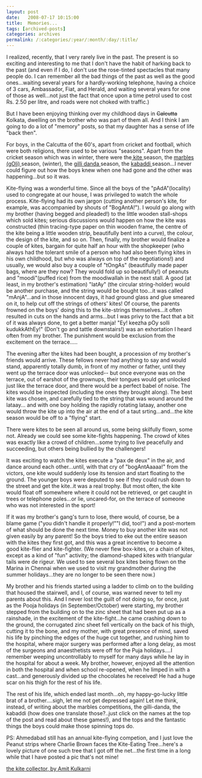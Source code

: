 ```yaml
---
layout: post
date:	2008-07-17 10:15:00
title:  Memories...
tags: [archived-posts]
categories: archives
permalink: /:categories/:year/:month/:day/:title/
---
```

I realized, recently, that I very rarely live in the past. The present is so exciting and interesting to me that I don't have the habit of harking back to the past (and even if I do, I don't use the rose-tinted spectacles that many people do. I can remember all the bad things of the past as well as the good ones...waiting several years for a hardly-working telephone, having a choice of 3 cars, Ambassador, Fiat, and Herald, and waiting several years for one of those as well...not just the fact that once upon a time petrol used to cost Rs. 2.50 per litre, and roads were not choked with traffic.)

But I have been enjoying thinking over my childhood days in <strike> Calcutta </strike> Kolkata, dwelling on the  brother who was part of them all. And I think I am going to do a lot of "memory" posts, so that my daughter has a sense of life "back then".

For boys, in the Calcutta of the 60's, apart from cricket and football, which were both religions, there used to be various "seasons". Apart from the cricket season which was in winter, there were the<a href="http://en.wikipedia.org/wiki/Kite"> kite </a> season, the <a href="http://en.wikipedia.org/wiki/Marbles">marbles (gOli) </a> season, (winter), the <a href="http://en.wikipedia.org/wiki/Gilli-danda"> gilli danda </a> season, the <a href="http://en.wikipedia.org/wiki/Kabaddi"> kabaddi </a> season...I never could figure out how the boys knew when one had gone and the other was happening...but so it was. 

<lj-cut text="about kite-flying in my childhood, and my brother's....">

Kite-flying was a wonderful time. Since all the boys of the "pAdA"(locality) used to congregate at our house, I was privileged to watch the whole process. Kite-flying had its own jargon (cutting another person's kite, for example, was accompanied by shouts of "BogAntA!"). I would go along with my brother (having begged and pleaded!) to the little wooden stall-shops which sold kites; serious discussions would happen on how the kite was constructed (thin tracing-type paper on thin wooden frame, the centre of the kite being a little wooden strip, beautifully bent into a curve), the colour, the design of the kite, and so on. Then, finally, my brother would finalize a couple of kites, bargain for quite half an hour with the shopkeeper (who always had the tolerant smile of a person who had also been flying kites in his own childhood, but who was always on top of the negotiations!) and usually, we would also buy a couple of "tOngAs" (beautifully made paper bags, where are they now? They would fold up so beautifully!) of peanuts and "moodi"(puffed rice) from the moodiwallah in the next stall. A good (at least, in my brother's estimation) "latAy" (the circular string-holder) would be another purchase, and the string would be bought too...it was called "mAnjA"...and in those innocent days, it had ground glass and glue smeared on it, to help cut off the strings of others' kites! Of course, the parents frowned on the boys' doing this to the kite-strings themselves...it often resulted in cuts on the hands and arms...but I was privy to the fact that a bit of it was always done, to get a better manja! "Ey! keezha pOy solli kudukkAthEy!" (Don't go and tattle downstairs!) was an exhortation I heard often from my brother. The punishment would be exclusion from the excitement on the terrace.....

The evening after the kites had been bought, a procession of my brother's friends would arrive. These fellows never had anything to say and would stand, apparently totally dumb, in front of my mother or father, until they went up  the terrace door was unlocked-- but once everyone was on the terrace, out of earshot of the grownups, their tongues would  get unlocked just like the terrace door, and there would be a perfect babel of noise. The kites would be inspected (including the ones they brought along). The best kite was chosen, and carefully tied to the string that was wound around the lataay... and with one boy holding the rapidly rotating  lataay, another one would throw the kite up into the air at the end of a taut srting...and...the kite season would be off to a "flying" start.

There were kites to be seen all around us, some being skilfully flown, some not. Already we could see some kite-fights happening. The crowd of kites was exactly like a crowd of children...some trying to live peacefully  and succeeding,  but others being bullied by the challengers!

It was exciting to watch the kites execute a "pax de deux" in the air, and dance around each other...until, with that cry of "bogAntAaaaa!" from the victors, one kite would suddenly lose its tension and start floating to the ground. The younger boys were deputed to see if they could rush down to the street and get the kite..it was a real trophy. But most often, the kite would float off somewhere where it could not be retrieved, or get caught in trees or telephone poles...or lie, uncared-for, on the terrace of someone who was not interested in the sport! 

If it was my brother's gang's turn to lose, there would, of course, be a blame game ("you didn't handle it properly!""I did, too!") and a post-mortem of what should be done the next time. Money to buy another kite was not given easily by any parent! So the boys tried to eke out the entire season with the kites they first got, and this was a great incentive to become a good kite-flier and kite-fighter. (We never flew  box-kites, or a chain of kites, except as a kind of "fun" activity; the diamond-shaped kites with triangular tails were de rigeur. We used to see several box kites being flown on the Marina in Chennai when we used to visit my grandmother during the summer holidays...they are no longer to be seen there now.) 

My brother and his friends started using a ladder to climb on to the building that housed the stairwell, and I, of course, was warned never to tell my parents about this. And I never lost the guilt of not doing so, for once, just as the Pooja holidays (in September/October) were starting, my brother stepped from the building on to the zinc sheet that had been put up as a rainshade, in the excitement of the kite-fight...he came crashing down to the ground, the corrugated zinc sheet fell vertically on the back of his thigh, cutting it to the bone, and my mother, with great presence of mind, saved his life by pinching the edges of the huge cut together, and rushing him to the hospital, where major surgery was performed after a long delay, as most of the surgeons and anaesthetists were off for the Puja holidays....I remember weeping uncontrollably to myself for many days while he lay in the hospital for about a week. My brother, however, enjoyed all the attention in both the hospital and when school re-opened, when he limped in with a cast...and generously divided up the chocolates he received! He had a huge scar on his thigh for the rest of his life.

The rest of his life, which ended last month...oh, my happy-go-lucky little brat of a brother....sigh, let me not get depressed again! Let me think, instead, of writing about the marbles competitions, the gilli-danda, the kabaddi (how does one translate those?..just click on the names at the top of the post and read about these games!), and the tops and the fantastic things the boys could make those spinning tops do.

</lj-cut>

PS: Ahmedabad still has an annual kite-flying competion, and I just love the Peanut strips where Charlie Brown faces the Kite-Eating Tree...here's a lovely picture of one such tree that I got off the net...the first time in a long while that I have posted a pic that's not mine!


<a href="http://amitkulkarni.info/pics/makar-sankranti/makar-sankranti-images/P1010009.JPG"> the kite collector, by Amit Kulkarni </a>
